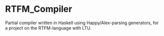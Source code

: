 # RTFM_Compiler
Partial compiler written in Haskell using Happy/Alex-parsing generators, for a project on the RTFM-language with LTU.
